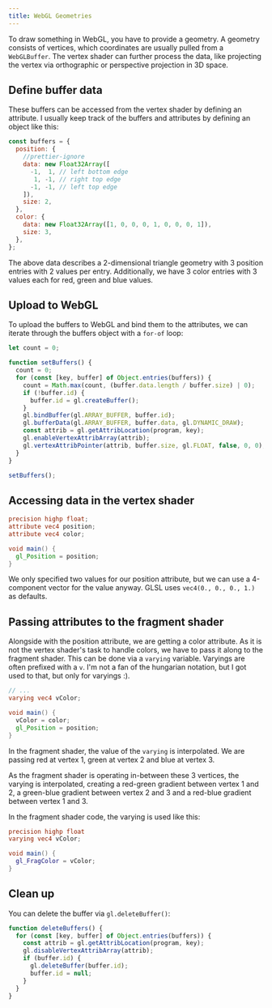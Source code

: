 ```yaml
---
title: WebGL Geometries
---
```


To draw something in WebGL, you have to provide a geometry. A geometry consists of vertices, which coordinates are usually pulled from a `WebGLBuffer`.
The vertex shader can further process the data, like projecting the vertex via orthographic or perspective projection in 3D space.

## Define buffer data

These buffers can be accessed from the vertex shader by defining an attribute. I usually keep track of the buffers and attributes by defining an object like this:

```js
const buffers = {
  position: {
    //prettier-ignore
    data: new Float32Array([
      -1,  1, // left bottom edge
       1, -1, // right top edge
      -1, -1, // left top edge
    ]),
    size: 2,
  },
  color: {
    data: new Float32Array([1, 0, 0, 0, 1, 0, 0, 0, 1]),
    size: 3,
  },
};
```

The above data describes a 2-dimensional triangle geometry with 3 position entries with 2 values per entry. Additionally, we have 3 color entries with 3 values each for red, green and blue values.

## Upload to WebGL

To upload the buffers to WebGL and bind them to the attributes, we can iterate through the buffers object with a `for-of` loop:

```js
let count = 0;

function setBuffers() {
  count = 0;
  for (const [key, buffer] of Object.entries(buffers)) {
    count = Math.max(count, (buffer.data.length / buffer.size) | 0);
    if (!buffer.id) {
      buffer.id = gl.createBuffer();
    }
    gl.bindBuffer(gl.ARRAY_BUFFER, buffer.id);
    gl.bufferData(gl.ARRAY_BUFFER, buffer.data, gl.DYNAMIC_DRAW);
    const attrib = gl.getAttribLocation(program, key);
    gl.enableVertexAttribArray(attrib);
    gl.vertexAttribPointer(attrib, buffer.size, gl.FLOAT, false, 0, 0);
  }
}

setBuffers();
```

## Accessing data in the vertex shader

```glsl
precision highp float;
attribute vec4 position;
attribute vec4 color;

void main() {
  gl_Position = position;
}
```

We only specified two values for our position attribute, but we can use a 4-component vector for the value anyway. GLSL uses `vec4(0., 0., 0., 1.)` as defaults.

## Passing attributes to the fragment shader

Alongside with the position attribute, we are getting a color attribute. As it is not the vertex shader's task to handle colors, we have to pass it along to the
fragment shader. This can be done via a `varying` variable. Varyings are often prefixed with a `v`. I'm not a fan of the hungarian notation, but I got used to that, but only for varyings :).

```glsl
// ...
varying vec4 vColor;

void main() {
  vColor = color;
  gl_Position = position;
}
```

In the fragment shader, the value of the `varying` is interpolated. We are passing red at vertex 1, green at vertex 2 and blue at vertex 3.

As the fragment shader is operating in-between these 3 vertices, the varying is interpolated, creating a red-green gradient between vertex 1 and 2, a green-blue gradient between vertex 2 and 3 and a red-blue gradient between vertex 1 and 3.

In the fragment shader code, the varying is used like this:

```glsl
precision highp float
varying vec4 vColor;

void main() {
  gl_FragColor = vColor;
}
```

## Clean up

You can delete the buffer via `gl.deleteBuffer()`:

```js
function deleteBuffers() {
  for (const [key, buffer] of Object.entries(buffers)) {
    const attrib = gl.getAttribLocation(program, key);
    gl.disableVertexAttribArray(attrib);
    if (buffer.id) {
      gl.deleteBuffer(buffer.id);
      buffer.id = null;
    }
  }
}
```
